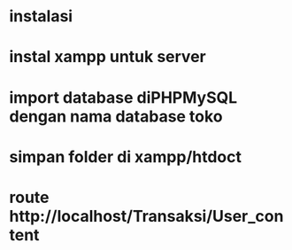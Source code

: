 # instalasi
# instal xampp untuk server
# import database diPHPMySQL dengan nama database toko
# simpan folder di xampp/htdoct
# route http://localhost/Transaksi/User_content

